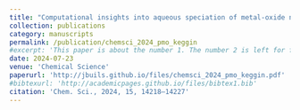```yaml
---
title: "Computational insights into aqueous speciation of metal-oxide nanoclusters; an in-depth study of the Keggin phosphomolybdates"
collection: publications
category: manuscripts
permalink: /publication/chemsci_2024_pmo_keggin
#excerpt: 'This paper is about the number 1. The number 2 is left for future work.'
date: 2024-07-23
venue: 'Chemical Science'
paperurl: 'http://jbuils.github.io/files/chemsci_2024_pmo_keggin.pdf'
#bibtexurl: 'http://academicpages.github.io/files/bibtex1.bib'
citation: 'Chem. Sci., 2024, 15, 14218–14227'
---
```

